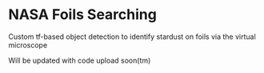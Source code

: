 # NASA Foils Searching
Custom tf-based object detection to identify stardust on foils via the virtual microscope

Will be updated with code upload soon(tm)

